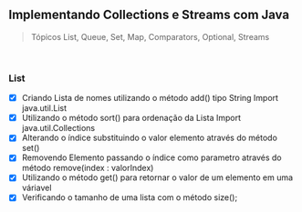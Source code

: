 ## Implementando Collections e Streams com Java

> Tópicos List, Queue, Set, Map, Comparators, Optional, Streams

<br/>

### List

- [x] Criando Lista de nomes utilizando o método add() tipo String Import java.util.List
- [x] Utilizando o método sort() para ordenação da Lista  Import java.util.Collections
- [x] Alterando o índice substituindo o valor elemento através do método set()
- [x] Removendo Elemento passando o índice como parametro através do método remove(index : valorIndex)
- [x] Utilizando o método get() para retornar o valor de um elemento em uma váriavel
- [x] Verificando o tamanho de uma lista com o método size();

